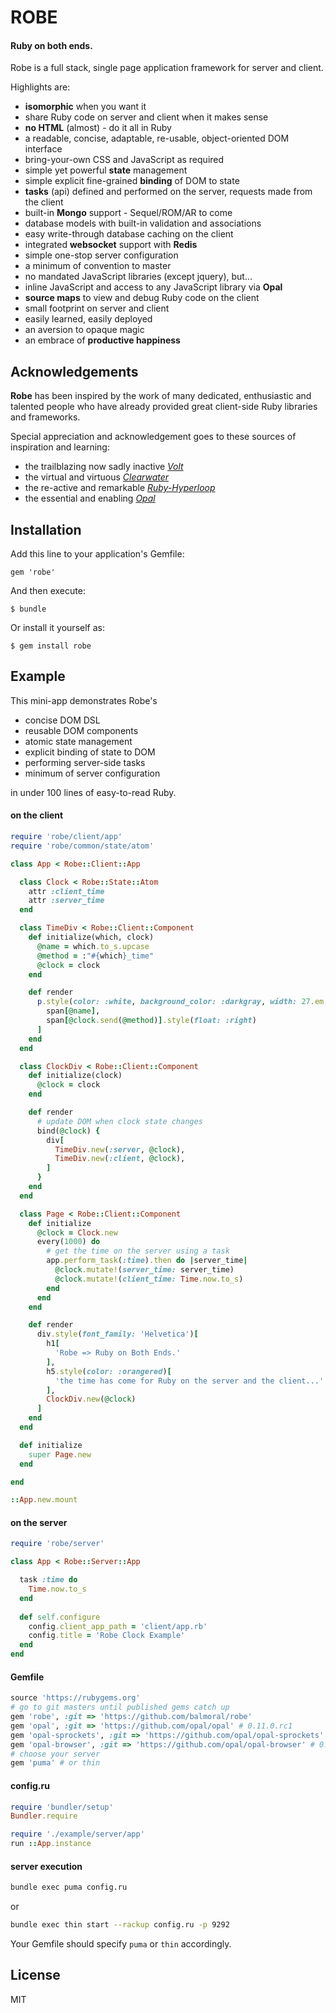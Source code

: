 # ROBE

#### Ruby on both ends.

Robe is a full stack, single page application framework for server and client.  

Highlights are:

- **isomorphic** when you want it 
- share Ruby code on server and client when it makes sense 
- **no HTML** (almost) - do it all in Ruby
- a readable, concise, adaptable, re-usable, object-oriented DOM interface
- bring-your-own CSS and JavaScript as required  
- simple yet powerful **state** management
- simple explicit fine-grained **binding** of DOM to state  
- **tasks** (api) defined and performed on the server, requests made from the client
- built-in **Mongo** support - Sequel/ROM/AR to come
- database models with built-in validation and associations 
- easy write-through database caching on the client 
- integrated **websocket** support with **Redis**  
- simple one-stop server configuration
- a minimum of convention to master 
- no mandated JavaScript libraries (except jquery), but...
- inline JavaScript and access to any JavaScript library via **Opal** 
- **source maps** to view and debug Ruby code on the client
- small footprint on server and client
- easily learned, easily deployed
- an aversion to opaque magic
- an embrace of **productive happiness**  

## Acknowledgements

**Robe** has been inspired by the work of many dedicated, enthusiastic and talented
people who have already provided great client-side Ruby libraries and frameworks. 

Special appreciation and acknowledgement goes to these sources of inspiration and learning:

- the trailblazing now sadly inactive [*Volt*](https://github.com/voltrb/volt) 
- the virtual and virtuous [*Clearwater*](https://github.com/clearwater-rb)
- the re-active and remarkable [*Ruby-Hyperloop*](http://ruby-hyperloop.org)
- the essential and enabling [*Opal*](http://opalrb.com/) 

## Installation

Add this line to your application's Gemfile:

    gem 'robe'

And then execute:

    $ bundle

Or install it yourself as:

    $ gem install robe


## Example

This mini-app demonstrates Robe's

- concise DOM DSL
- reusable DOM components
- atomic state management
- explicit binding of state to DOM
- performing server-side tasks 
- minimum of server configuration

in under 100 lines of easy-to-read Ruby.

#### on the client

```ruby
require 'robe/client/app'
require 'robe/common/state/atom'

class App < Robe::Client::App

  class Clock < Robe::State::Atom
    attr :client_time
    attr :server_time
  end

  class TimeDiv < Robe::Client::Component
    def initialize(which, clock)
      @name = which.to_s.upcase
      @method = :"#{which}_time"
      @clock = clock
    end

    def render
      p.style(color: :white, background_color: :darkgray, width: 27.em, padding: 0.5.em)[
        span[@name],
        span[@clock.send(@method)].style(float: :right)
      ]
    end
  end

  class ClockDiv < Robe::Client::Component
    def initialize(clock)
      @clock = clock
    end

    def render
      # update DOM when clock state changes
      bind(@clock) {
        div[
          TimeDiv.new(:server, @clock),
          TimeDiv.new(:client, @clock),
        ]
      }
    end
  end

  class Page < Robe::Client::Component
    def initialize
      @clock = Clock.new
      every(1000) do
        # get the time on the server using a task
        app.perform_task(:time).then do |server_time|
          @clock.mutate!(server_time: server_time)
          @clock.mutate!(client_time: Time.now.to_s)
        end
      end
    end

    def render
      div.style(font_family: 'Helvetica')[
        h1[
          'Robe => Ruby on Both Ends.'
        ],
        h5.style(color: :orangered)[
          'the time has come for Ruby on the server and the client...'.upcase
        ],
        ClockDiv.new(@clock)
      ]
    end
  end

  def initialize
    super Page.new
  end

end

::App.new.mount

```

#### on the server

```ruby
require 'robe/server'

class App < Robe::Server::App

  task :time do
    Time.now.to_s
  end
  
  def self.configure
    config.client_app_path = 'client/app.rb'
    config.title = 'Robe Clock Example'
  end
end
```

#### Gemfile

```ruby
source 'https://rubygems.org'
# go to git masters until published gems catch up
gem 'robe', :git => 'https://github.com/balmoral/robe'
gem 'opal', :git => 'https://github.com/opal/opal' # 0.11.0.rc1
gem 'opal-sprockets', :git => 'https://github.com/opal/opal-sprockets' # for opal 0.11.0.rc1
gem 'opal-browser', :git => 'https://github.com/opal/opal-browser' # 0.2.0 
# choose your server
gem 'puma' # or thin

```

#### config.ru

```ruby
require 'bundler/setup'
Bundler.require

require './example/server/app'
run ::App.instance
```

#### server execution

```sh
bundle exec puma config.ru
```

or

```sh
bundle exec thin start --rackup config.ru -p 9292
```

Your Gemfile should specify `puma` or `thin` accordingly.

## License

MIT


